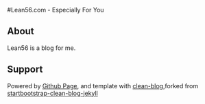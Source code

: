 #Lean56.com - Especially For You
## About
Lean56 is a blog for me.

## Support
Powered by [Github Page](https://pages.github.com/), and template with [clean-blog](http://startbootstrap.com/template-overviews/clean-blog/),forked from [startbootstrap-clean-blog-jekyll](https://github.com/IronSummitMedia/startbootstrap-clean-blog-jekyll)
